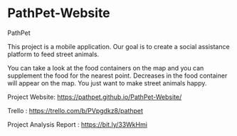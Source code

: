 # PathPet-Website
PathPet

This project is a mobile application. Our goal is to create a social assistance platform to feed street animals.

You can take a look at the food containers on the map and you can supplement the food for the nearest point. Decreases in the food container will appear on the map. You just want to make street animals happy.


Project Website: https://pathpet.github.io/PathPet-Website/

Trello : https://trello.com/b/PVpgdkz8/pathpet

Project Analysis Report : https://bit.ly/33WkHmi
